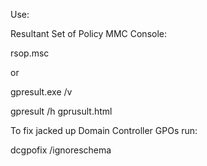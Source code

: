Use:

Resultant Set of Policy MMC Console:

 rsop.msc

or

 gpresult.exe /v

 gpresult /h gprusult.html

To fix jacked up Domain Controller GPOs run:

 dcgpofix /ignoreschema
